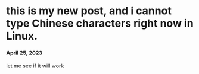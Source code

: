 # this is my new post, and i cannot type Chinese characters right now in Linux.
#### April 25, 2023

let me see if it will work
